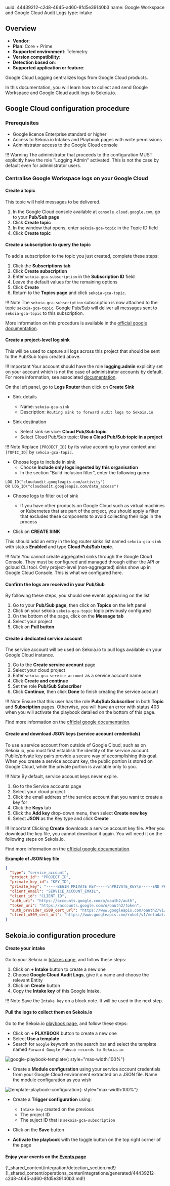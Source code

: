 uuid: 44439212-c2d8-4645-ad60-8fd5e39140b3
name: Google Workspace and Google Cloud Audit Logs
type: intake

## Overview
  - **Vendor**:
- **Plan**: Core + Prime
- **Supported environment**: Telemetry
- **Version compatibility**:
- **Detection based on**:
- **Supported application or feature**:

Google Cloud Logging centralizes logs from Google Cloud products.

In this documentation, you will learn how to collect and send Google Workspace and Google Cloud audit logs to Sekoia.io.



## Google Cloud configuration procedure

### Prerequisites

- Google licence Enterprise standard or higher
- Access to Sekoia.io Intakes and Playbook pages with write permissions
- Administrator access to the Google Cloud console

!!! Warning
	The administrator that proceeds to the configuration MUST explicitly have the role "Logging Admin" activated. This is not the case by default even for administrator users.

### Centralise Google Workspace logs on your Google Cloud

#### Create a topic

This topic will hold messages to be delivered.

1. In the Google Cloud console available at `console.cloud.google.com`, go to your **Pub/Sub page**
2. Click **Create topic**
3. In the window that opens, enter `sekoia-gca-topic` in the Topic ID field
4. Click **Create topic**

#### Create a subscription to query the topic

To add a subscription to the topic you just created, complete these steps:

1. Click the **Subscriptions tab**
2. Click **Create subscription**
3. Enter `sekoia-gca-subscription` in the **Subscription ID** field
4. Leave the default values for the remaining options
5. Click **Create**
6. Return to the **Topics page** and click `sekoia-gca-topic`.

!!! Note
	The `sekoia-gca-subscription` subscription is now attached to the topic `sekoia-gca-topic`. Google Pub/Sub will deliver all messages sent to `sekoia-gca-topic` to this subscription.

More information on this procedure is available in the [official google documentation](https://cloud.google.com/pubsub/docs/publish-receive-messages-console?hl=en).

#### Create a project-level log sink

This will be used to capture all logs across this project that should be sent to the Pub/Sub topic created above. 

!!! Important
	Your account should have the role **logging.admin** explicitly set on your account which is not the case of administrator accounts by default. For more information, see associated [documentation](https://cloud.google.com/logging/docs/export/configure_export_v2?hl=en#before-you-begin).

On the left panel, go to **Logs Router** then click on **Create Sink**

- Sink details
	* Name: `sekoia-gca-sink`
	* Description: `Routing sink to forward audit logs to Sekoia.io`

- Sink destination
	* Select sink service: **Cloud Pub/Sub topic**
	* Select Cloud Pub/Sub topic: **Use a Cloud Pub/Sub topic in a project**

!!! Note
	Replace `[PROJECT_ID]` by its value according to your context and `[TOPIC_ID]` by `sekoia-gca-topic`.

- Choose logs to include in sink
	* Choose **Include only logs ingested by this organisation**
	* In the section "Build inclusion filter", enter the following query:

```
LOG_ID("cloudaudit.googleapis.com/activity") 
OR LOG_ID("cloudaudit.googleapis.com/data_access")
```

- Choose logs to filter out of sink
	* If you have other products on Google Cloud such as virtual machines or Kubernetes that are part of the project, you should apply a filter that excludes these components to avoid collecting their logs in the process

- Click on **CREATE SINK**

This should add an entry in the log router sinks list named `sekoia-gca-sink` with status **Enabled** and type **Cloud Pub/Sub topic**.

!!! Note
	You cannot create aggregated sinks through the Google Cloud Console. They must be configured and managed through either the API or gcloud CLI tool. Only project-level (non-aggregated) sinks show up in Google Cloud Console. This is what we configured here.

#### Confirm the logs are received in your Pub/Sub

By following these steps, you should see events appearing on the list

1. Go to your **Pub/Sub page**, then click on **Topics** on the left panel
2. Click on your sekoia `sekoia-gca-topic` topic previously configured
3. On the bottom of the page, click on the **Message tab**
4. Select your project
5. Click on **Pull button**

#### Create a dedicated service account 

The service account will be used on Sekoia.io to pull logs available on your Google Cloud instance.

1. Go to the **Create service account** page
2. Select your cloud project
3. Enter `sekoia-gca-service-account` as a service account name
4. Click **Create and continue**
5. Set the role **Pub/Sub Subscriber**
6. Click **Continue**, then click **Done** to finish creating the service account

!!! Note
	Ensure that this user has the role **Pub/Sub Subscriber** in both **Topic** and **Subsciption** pages. Otherwise, you will have an error with status 403 when you will activate the playbook detailed on the bottom of this page. 

Find more information on the [official google documentation](https://cloud.google.com/iam/docs/service-accounts-create).

#### Create and download JSON keys (service account credentials)

To use a service account from outside of Google Cloud, such as on Sekoia.io, you must first establish the identity of the service account. Public/private key pairs provide a secure way of accomplishing this goal. When you create a service account key, the public portion is stored on Google Cloud, while the private portion is available only to you.

!!! Note
	By default, service account keys never expire.

1. Go to the Service accounts page
2. Select your cloud project
3. Click the email address of the service account that you want to create a key for
4. Click the **Keys** tab
5. Click the **Add key** drop-down menu, then select **Create new key**
6. Select **JSON** as the Key type and click **Create**

!!! Important
	Clicking **Create** downloads a service account key file. After you download the key file, you cannot download it again. You will need it on the following steps on Sekoia.io.

Find more information on the [official google documentation](https://cloud.google.com/iam/docs/keys-create-delete).

**Example of JSON key file**

```JSON
{
  "type": "service_account",
  "project_id": "PROJECT_ID",
  "private_key_id": "KEY_ID",
  "private_key": "-----BEGIN PRIVATE KEY-----\nPRIVATE_KEY\n-----END PRIVATE KEY-----\n",
  "client_email": "SERVICE_ACCOUNT_EMAIL",
  "client_id": "CLIENT_ID",
  "auth_uri": "https://accounts.google.com/o/oauth2/auth",
  "token_uri": "https://accounts.google.com/o/oauth2/token",
  "auth_provider_x509_cert_url": "https://www.googleapis.com/oauth2/v1/certs",
  "client_x509_cert_url": "https://www.googleapis.com/robot/v1/metadata/x509/SERVICE_ACCOUNT_EMAIL"
}
```


## Sekoia.io configuration procedure

#### Create your intake

Go to your Sekoia.io [Intakes page](https://app.sekoia.io/operations/intakes), and follow these steps:

1. Click on **+ Intake** button to create a new one
2. Choose **Google Cloud Audit Logs**, give it a name and choose the relevant Entity
3. Click on **Create** button
4. Copy the **Intake key** of this Google Intake.

!!! Note
	Save the `Intake key` on a block note. It will be used in the next step.

#### Pull the logs to collect them on Sekoia.io

Go to the Sekoia.io [playbook page](https://app.sekoia.io/operations/playbooks), and follow these steps:

- Click on **+ PLAYBOOK** button to create a new one
- Select **Use a template**
- Search for `Google` keywork on the search bar and select the template named `Forward Google Pubsub records to Sekoia.io`

![google-playbook-template](/assets/operation_center/integration_catalog/cloud_and_saas/google/google-template.PNG){: style="max-width:100%"} 

- Create a **Module configuration** using your service account credentials from your Google Cloud environment extracted on a JSON file. Name the module configuration as you wish

![template-playbook-configuration](/assets/operation_center/integration_catalog/cloud_and_saas/google/template-configuration.png ){: style="max-width:100%"}

-  Create a **Trigger configuration** using:

	* `Intake key` created on the previous
	* The project ID 
	* The suject ID that is `sekoia-gca-subscription`

- Click on the **Save** button
- **Activate the playbook** with the toggle button on the top right corner of the page

#### Enjoy your events on the [Events page](https://app.sekoia.io/operations/events)

{!_shared_content/integration/detection_section.md!}
{!_shared_content/operations_center/integrations/generated/44439212-c2d8-4645-ad60-8fd5e39140b3.md!}

